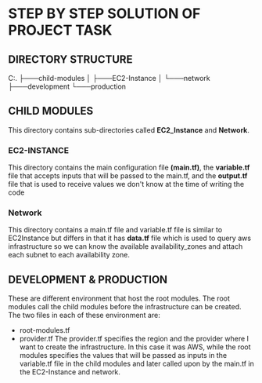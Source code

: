 # STEP BY STEP SOLUTION OF PROJECT TASK

## DIRECTORY STRUCTURE
C:.
├───child-modules
│   ├───EC2-Instance
│   └───network
├───development
└───production


## CHILD MODULES
This directory contains sub-directories called **EC2_Instance** and **Network**.

### EC2-INSTANCE
This directory contains the main configuration file **(main.tf)**, the **variable.tf** file that accepts inputs that will be passed to the main.tf, and the **output.tf** file that is used to receive values we don't know at the time of writing the code

### Network 
This directory contains a main.tf file and variable.tf file is similar to EC2Instance but differs in that it has **data.tf** file which is used to query aws infrastructure so we can know the available availability_zones and attach each subnet to each availability zone.

## DEVELOPMENT & PRODUCTION
These are different environment that host the root modules. The root modules call the child modules before the infrastructure can be created. The two files in each of these environment are:
  - root-modules.tf
  - provider.tf
The provider.tf specifies the region and the provider where I want to create the infrastructure. In this case it was AWS, while the root modules specifies the values that will be passed as inputs in the variable.tf file in the child modules and later called upon by the main.tf in the EC2-Instance and network.


